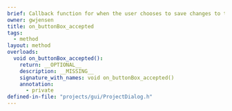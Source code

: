 ```yaml
---
brief: Callback function for when the user chooses to save changes to the project by clicking the accept button on the gui.
owner: gwjensen
title: on_buttonBox_accepted
tags:
  - method
layout: method
overloads:
  void on_buttonBox_accepted():
    return: __OPTIONAL__
    description: __MISSING__
    signature_with_names: void on_buttonBox_accepted()
    annotation:
      - private
defined-in-file: "projects/gui/ProjectDialog.h"
---
```

